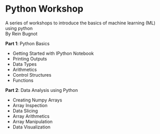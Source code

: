 # Python Workshop
A series of workshops to introduce the basics of machine learning (ML) using python <br>
By Rein Bugnot <br>

**Part 1**: Python Basics <br>
* Getting Started with IPython Notebook
* Printing Outputs
* Data Types
* Arithmetics
* Control Structures
* Functions

**Part 2**: Data Analysis using Python <br>
* Creating Numpy Arrays
* Array Inspection
* Data Slicing
* Array Arithmetics
* Array Manipulation
* Data Visualization
